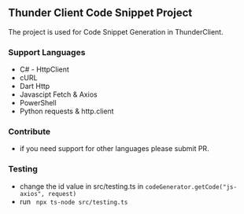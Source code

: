 ## Thunder Client Code Snippet Project

The project is used for Code Snippet Generation in ThunderClient.

### Support Languages

- C# - HttpClient
- cURL
- Dart Http
- Javascipt Fetch & Axios
- PowerShell
- Python requests & http.client

### Contribute

- if you need support for other languages please submit PR.

### Testing

- change the id value in src/testing.ts in `codeGenerator.getCode("js-axios", request)`
- run ` npx ts-node src/testing.ts`

